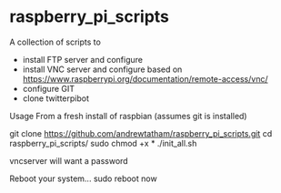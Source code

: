 # raspberry_pi_scripts



A collection of scripts to
* install FTP server and configure
* install VNC server and configure based on https://www.raspberrypi.org/documentation/remote-access/vnc/
* configure GIT
* clone twitterpibot


Usage
From a fresh install of raspbian (assumes git is installed)

git clone https://github.com/andrewtatham/raspberry_pi_scripts.git
cd raspberry_pi_scripts/
sudo chmod +x *
./init_all.sh

vncserver will want a password


Reboot your system...
sudo reboot now